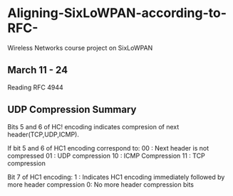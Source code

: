 # Aligning-SixLoWPAN-according-to-RFC-
Wireless Networks course project on SixLoWPAN
## March 11 - 24
Reading RFC 4944
## UDP Compression Summary
Bits 5 and 6 of HC! encoding indicates compresion of next header(TCP,UDP,ICMP).

If bit 5 and 6 of HC1 encoding correspond to:
00 : Next header is not compressed
01 : UDP compression
10 : ICMP Compression
11 : TCP compression

Bit 7 of HC1 encoding:
1 : Indicates HC1 encoding immediately followed by more header compression
0: No more header compression bits
